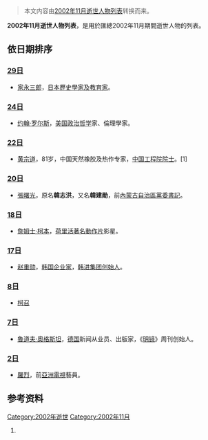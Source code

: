 > 本文内容由[2002年11月逝世人物列表](https://zh.wikipedia.org/wiki/2002年11月逝世人物列表)转换而来。


<center>

</center>

**2002年11月逝世人物列表**，是用於匯總2002年11月期間逝世人物的列表。

## 依日期排序

### [29日](../Page/11月29日.md "wikilink")

  - [家永三郎](../Page/家永三郎.md "wikilink")，[日本](../Page/日本.md "wikilink")[歷史學家及](https://zh.wikipedia.org/wiki/歷史學家 "wikilink")[教育家](../Page/教育家.md "wikilink")。

### [24日](../Page/11月24日.md "wikilink")

  - [约翰·罗尔斯](../Page/约翰·罗尔斯.md "wikilink")，[美国](../Page/美国.md "wikilink")[政治哲学](../Page/政治哲学.md "wikilink")家、倫理學家。

### [22日](https://zh.wikipedia.org/wiki/11月22日 "wikilink")

  - [黄宗道](https://zh.wikipedia.org/wiki/黄宗道 "wikilink")，81岁，中国天然橡胶及热作专家，[中国工程院院士](../Page/中国工程院院士.md "wikilink")。\[1\]

### [20日](../Page/11月20日.md "wikilink")

  - [張曙光](https://zh.wikipedia.org/wiki/張曙光 "wikilink")，原名**韓志洪**，又名**韓建勛**，前[內蒙古自治區黨委書記](https://zh.wikipedia.org/wiki/內蒙古自治區 "wikilink")。

### [18日](../Page/11月18日.md "wikilink")

  - [詹姆士·柯本](../Page/詹姆士·柯本.md "wikilink")，[荷里活著名](https://zh.wikipedia.org/wiki/荷里活 "wikilink")[動作片](../Page/動作片.md "wikilink")影星。

### [17日](../Page/11月17日.md "wikilink")

  - [赵重勋](../Page/赵重勋.md "wikilink")，[韩国企业家](https://zh.wikipedia.org/wiki/大韩民国 "wikilink")，[韩进集团创始人](https://zh.wikipedia.org/wiki/韩进集团 "wikilink")。

### [8日](../Page/11月8日.md "wikilink")

  - [柯召](../Page/柯召.md "wikilink")

### [7日](../Page/11月7日.md "wikilink")

  - [魯道夫·奧格斯坦](https://zh.wikipedia.org/wiki/魯道夫·奧格斯坦 "wikilink")，[德国](../Page/德国.md "wikilink")新闻从业员、出版家，《[明镜](../Page/明镜.md "wikilink")》周刊创始人。

### [2日](../Page/11月2日.md "wikilink")

  - [羅烈](../Page/羅烈.md "wikilink")，前[亞洲電視](../Page/亞洲電視.md "wikilink")藝員。

## 参考资料

[Category:2002年逝世](https://zh.wikipedia.org/wiki/Category:2002年逝世 "wikilink") [Category:2002年11月](https://zh.wikipedia.org/wiki/Category:2002年11月 "wikilink")

1.